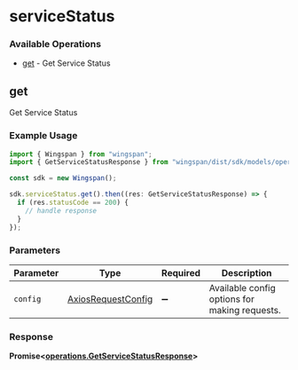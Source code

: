 # serviceStatus

### Available Operations

* [get](#get) - Get Service Status

## get

Get Service Status

### Example Usage

```typescript
import { Wingspan } from "wingspan";
import { GetServiceStatusResponse } from "wingspan/dist/sdk/models/operations";

const sdk = new Wingspan();

sdk.serviceStatus.get().then((res: GetServiceStatusResponse) => {
  if (res.statusCode == 200) {
    // handle response
  }
});
```

### Parameters

| Parameter                                                    | Type                                                         | Required                                                     | Description                                                  |
| ------------------------------------------------------------ | ------------------------------------------------------------ | ------------------------------------------------------------ | ------------------------------------------------------------ |
| `config`                                                     | [AxiosRequestConfig](https://axios-http.com/docs/req_config) | :heavy_minus_sign:                                           | Available config options for making requests.                |


### Response

**Promise<[operations.GetServiceStatusResponse](../../models/operations/getservicestatusresponse.md)>**

